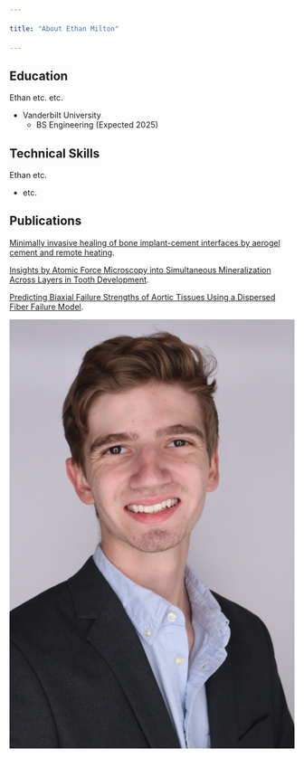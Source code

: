 ```yaml
---

title: "About Ethan Milton"

---
```


## Education

Ethan etc. etc.

* Vanderbilt University
  * BS Engineering (Expected 2025)

## Technical Skills

Ethan etc.

* etc.

## Publications 

[Minimally invasive healing of bone implant-cement interfaces by aerogel cement and remote heating](https://www.sciencedirect.com/science/article/pii/S2666998624006379).

[Insights by Atomic Force Microscopy into Simultaneous Mineralization Across Layers in Tooth Development](https://papers.ssrn.com/sol3/papers.cfm?abstract_id=4975892).

[Predicting Biaxial Failure Strengths of Aortic Tissues Using a Dispersed Fiber Failure Model](https://papers.ssrn.com/sol3/papers.cfm?abstract_id=4988347).

![image](/assets/img/headshot29.png)

